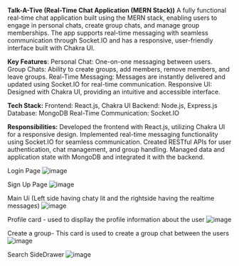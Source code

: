 **Talk-A-Tive (Real-Time Chat Application (MERN Stack))**
A fully functional real-time chat application built using the MERN stack, enabling users to engage in personal chats, create group chats, and manage group memberships. The app supports real-time messaging with seamless communication through Socket.IO and has a responsive, user-friendly interface built with Chakra UI.

**Key Features**:
Personal Chat: One-on-one messaging between users.
Group Chats: Ability to create groups, add members, remove members, and leave groups.
Real-Time Messaging: Messages are instantly delivered and updated using Socket.IO for real-time communication.
Responsive UI: Designed with Chakra UI, providing an intuitive and accessible interface.

**Tech Stack:**
Frontend: React.js, Chakra UI
Backend: Node.js, Express.js
Database: MongoDB
Real-Time Communication: Socket.IO

**Responsibilities:**
Developed the frontend with React.js, utilizing Chakra UI for a responsive design.
Implemented real-time messaging functionality using Socket.IO for seamless communication.
Created RESTful APIs for user authentication, chat management, and group handling.
Managed data and application state with MongoDB and integrated it with the backend.

Login Page
![image](https://github.com/user-attachments/assets/8cefbb69-da00-46ad-8543-64eb63655350)

Sign Up Page
![image](https://github.com/user-attachments/assets/4fa9edc9-de83-4a1c-b9d7-1eed378331d3)

Main Ui (Left side having chaty lit and the rightside having the realtime messages)
![image](https://github.com/user-attachments/assets/d64a8144-a85e-41f7-a213-5b26b1843f10)

Profile card - used to displlay the profile information about the user
![image](https://github.com/user-attachments/assets/05563643-f599-4c27-9d01-9830f83f05b5)

Create a group- This card is used to create a group chat between the users
![image](https://github.com/user-attachments/assets/e2ad3353-8c59-4eba-9d9c-c293d991b71d)

Search SideDrawer
![image](https://github.com/user-attachments/assets/7a5a6b7d-6274-4eb1-b107-865a15e71ed0)

















